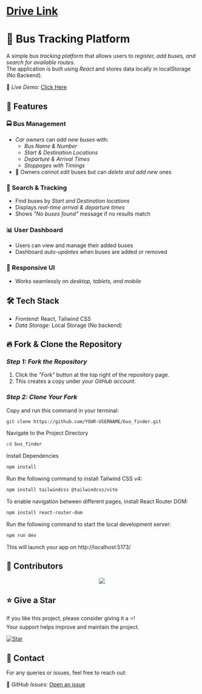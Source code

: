 # [Drive Link](https://drive.google.com/file/d/1bJnxIyhSPm31CX2IhBTfyQc9YIy_Nf23/view?usp=sharing)

# 🚌 Bus Tracking Platform

A simple *bus tracking platform* that allows users to *register, add buses, and search for available routes*.  
The application is built using *React* and stores data locally in localStorage (No Backend).  

🚀 *Live Demo:* [Click Here](https://bus-finder-six.vercel.app/)

## 🌟 Features

### 🚍 Bus Management
- *Car owners* can *add new buses* with:
  - *Bus Name & Number*
  - *Start & Destination Locations*
  - *Departure & Arrival Times*
  - *Stoppages with Timings*
- 🚫 Owners *cannot edit* buses but can *delete and add new* ones

### 🔎 Search & Tracking
- Find buses by *Start and Destination locations*
- Displays *real-time arrival & departure times*
- Shows *"No buses found"* message if no results match

### 📊 User Dashboard
- Users can view and manage their added buses
- Dashboard *auto-updates* when buses are added or removed

### 📱 Responsive UI
- Works seamlessly on *desktop, tablets, and mobile*

## 🛠 Tech Stack

- *Frontend:* React, Tailwind CSS
- *Data Storage:* Local Storage (No backend)

## 🔥 Fork & Clone the Repository

### *Step 1: Fork the Repository*  
1. Click the *"Fork"* button at the top right of the repository page.  
2. This creates a copy under *your GitHub account*.

### *Step 2: Clone Your Fork*  
Copy and run this command in your terminal:  

```sh
git clone https://github.com/YOUR-USERNAME/bus_finder.git
```
Navigate to the Project Directory

```sh
cd bus_finder
```
Install Dependencies

```sh
npm install
```

Run the following command to install Tailwind CSS v4:

```sh
npm install tailwindcss @tailwindcss/vite
```

To enable navigation between different pages, install React Router DOM:

```sh
npm install react-router-dom
```

Run the following command to start the local development server:

```sh
npm run dev
```

This will launch your app on http://localhost:5173/

## 👥 Contributors  

<div align="center">
    <a href="https://github.com/tumansutradhar/bus_finder/graphs/contributors">
        <img src="https://contrib.rocks/image?repo=tumansutradhar/bus_finder" />
    </a>
</div>

## ⭐ Give a Star  

If you like this project, please consider giving it a ⭐!  
Your support helps improve and maintain the project.  

[![Star](https://img.shields.io/github/stars/tumansutradhar/bus_finder?style=social)](https://github.com/tumansutradhar/bus_finder)

## 📩 Contact  

For any queries or issues, feel free to reach out:  

🔗 *GitHub Issues:* [Open an issue](https://github.com/tumansutradhar/bus_finder/issues)
